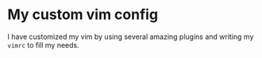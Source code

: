 # My custom vim config

I have customized my vim by using several amazing plugins and writing my `vimrc` to fill my needs.


